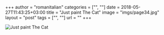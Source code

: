 +++
author = "romanitalian"
categories = ["", ""]
date = 2018-05-27T11:43:25+03:00
title = "Just paint The Cat"
image = "imgs/page34.jpg"
layout = "post"
tags = ["", ""]
url = ""
+++

<img src="/imgs/page34.jpg" alt="Just paint The Cat">
